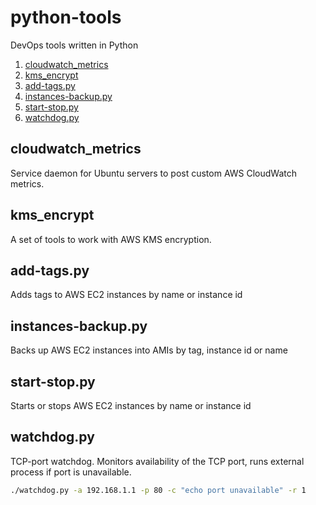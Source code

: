 # python-tools
DevOps tools written in Python
1. [cloudwatch_metrics](cloudwatch_metrics/)
2. [kms_encrypt](kms_encrypt/)
3. [add-tags.py](#add-tagspy)
4. [instances-backup.py](#instances-backuppy)
5. [start-stop.py](#start-stoppy)
6. [watchdog.py](#watchdogpy)


## cloudwatch_metrics
Service daemon for Ubuntu servers to post custom AWS CloudWatch metrics.

## kms_encrypt
A set of tools to work with AWS KMS encryption.

## add-tags.py
Adds tags to AWS EC2 instances by name or instance id

## instances-backup.py
Backs up AWS EC2 instances into AMIs by tag, instance id or name

## start-stop.py
Starts or stops AWS EC2 instances by name or instance id

## watchdog.py
TCP-port watchdog. Monitors availability of the TCP port, runs external process if port is unavailable.
```bash
./watchdog.py -a 192.168.1.1 -p 80 -c "echo port unavailable" -r 1
```